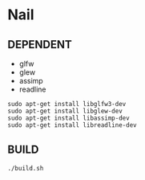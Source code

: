 # Nail
## DEPENDENT
* glfw
* glew
* assimp
* readline
```shell
sudo apt-get install libglfw3-dev
sudo apt-get install libglew-dev
sudo apt-get install libassimp-dev
sudo apt-get install libreadline-dev
```

## BUILD
```shell
./build.sh
```